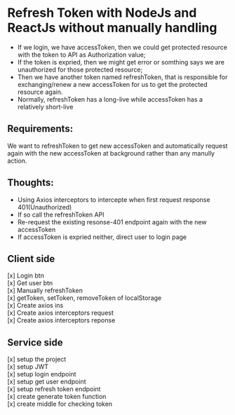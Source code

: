 # Refresh Token with NodeJs and ReactJs without manually handling

- If we login, we have accessToken, then we could get protected resource with the token to API as Authorization value;  
- If the token is expried, then we might get error or somthing says we are unauthorized for those protected resource;  
- Then we have another token named refreshToken, that is responsible for exchanging/renew a new accessToken for us to get the protected resource again.  
- Normally, refreshToken has a long-live while accessToken has a relatively short-live  

## Requirements:  
   We want to refreshToken to get new accessToken and automatically request again with the new accessToken at background rather than any manully action.

## Thoughts:
   - Using Axios interceptors to intercepte when first request response 401(Unauthorized)
   - If so call the refreshToken API
   - Re-request the existing resonse-401 endpoint again with the new accessToken
   - If accessToken is expried neither, direct user to login page

## Client side

[x] Login btn  
[x] Get user btn  
[x] Manually refreshToken  
[x] getToken, setToken, removeToken of localStorage  
[x] Create axios ins  
[x] Create axios interceptors request  
[x] Create axios interceptors reponse  

## Service side

[x] setup the project  
[x] setup JWT  
[x] setup login endpoint  
[x] setup get user endpoint  
[x] setup refresh token endpoint  
[x] create generate token function  
[x] create middle for checking token  